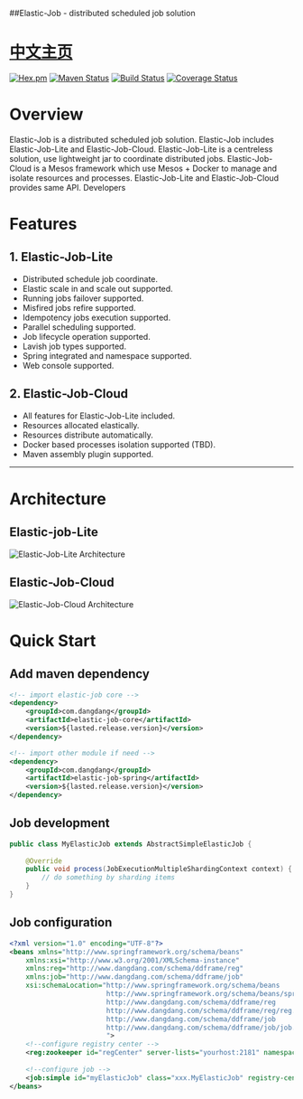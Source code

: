 ##Elastic-Job - distributed scheduled job solution

# [中文主页](README_cn.md)

[![Hex.pm](http://dangdangdotcom.github.io/elastic-job/img/license.svg)](http://www.apache.org/licenses/LICENSE-2.0.html)
[![Maven Status](https://maven-badges.herokuapp.com/maven-central/com.dangdang/elastic-job/badge.svg)](https://maven-badges.herokuapp.com/maven-central/com.dangdang/elastic-job)
[![Build Status](https://secure.travis-ci.org/dangdangdotcom/elastic-job.png?branch=master)](https://travis-ci.org/dangdangdotcom/elastic-job)
[![Coverage Status](https://coveralls.io/repos/dangdangdotcom/elastic-job/badge.svg?branch=master&service=github)](https://coveralls.io/github/dangdangdotcom/elastic-job?branch=master)

# Overview

Elastic-Job is a distributed scheduled job solution. Elastic-Job includes Elastic-Job-Lite and Elastic-Job-Cloud. 
Elastic-Job-Lite is a centreless solution, use lightweight jar to coordinate distributed jobs. Elastic-Job-Cloud is a Mesos framework which use Mesos + Docker to manage and isolate resources and processes.
Elastic-Job-Lite and Elastic-Job-Cloud provides same API. Developers  

# Features

## 1. Elastic-Job-Lite

* Distributed schedule job coordinate.
* Elastic scale in and scale out supported.
* Running jobs failover supported.
* Misfired jobs refire supported.
* Idempotency jobs execution supported.
* Parallel scheduling supported.
* Job lifecycle operation supported.
* Lavish job types supported.
* Spring integrated and namespace supported.
* Web console supported.

## 2. Elastic-Job-Cloud
* All features for Elastic-Job-Lite included.
* Resources allocated elastically.
* Resources distribute automatically.
* Docker based processes isolation supported (TBD).
* Maven assembly plugin supported.

***

# Architecture

## Elastic-job-Lite

![Elastic-Job-Lite Architecture](http://dangdangdotcom.github.io/elastic-job/img/architecture_lite_en.png)

## Elastic-Job-Cloud

![Elastic-Job-Cloud Architecture](http://dangdangdotcom.github.io/elastic-job/img/architecture_cloud_en.png)

# Quick Start

## Add maven dependency

```xml
<!-- import elastic-job core -->
<dependency>
    <groupId>com.dangdang</groupId>
    <artifactId>elastic-job-core</artifactId>
    <version>${lasted.release.version}</version>
</dependency>

<!-- import other module if need -->
<dependency>
    <groupId>com.dangdang</groupId>
    <artifactId>elastic-job-spring</artifactId>
    <version>${lasted.release.version}</version>
</dependency>
```
## Job development

```java
public class MyElasticJob extends AbstractSimpleElasticJob {
    
    @Override
    public void process(JobExecutionMultipleShardingContext context) {
        // do something by sharding items
    }
}
```

## Job configuration

```xml
<?xml version="1.0" encoding="UTF-8"?>
<beans xmlns="http://www.springframework.org/schema/beans"
    xmlns:xsi="http://www.w3.org/2001/XMLSchema-instance"
    xmlns:reg="http://www.dangdang.com/schema/ddframe/reg"
    xmlns:job="http://www.dangdang.com/schema/ddframe/job"
    xsi:schemaLocation="http://www.springframework.org/schema/beans
                        http://www.springframework.org/schema/beans/spring-beans.xsd
                        http://www.dangdang.com/schema/ddframe/reg
                        http://www.dangdang.com/schema/ddframe/reg/reg.xsd
                        http://www.dangdang.com/schema/ddframe/job
                        http://www.dangdang.com/schema/ddframe/job/job.xsd
                        ">
    <!--configure registry center -->
    <reg:zookeeper id="regCenter" server-lists="yourhost:2181" namespace="dd-job" base-sleep-time-milliseconds="1000" max-sleep-time-milliseconds="3000" max-retries="3" />
    
    <!--configure job -->
    <job:simple id="myElasticJob" class="xxx.MyElasticJob" registry-center-ref="regCenter" cron="0/10 * * * * ?"   sharding-total-count="3" sharding-item-parameters="0=A,1=B,2=C" />
</beans>
```
